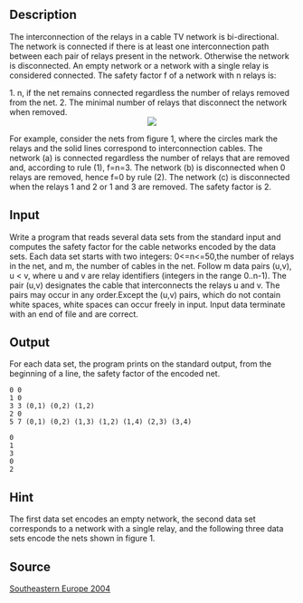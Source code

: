 <h2>Description</h2><p>The interconnection of the relays in a cable TV network is bi-directional. The network is connected if there is at least one interconnection path between each pair of relays present in the network. Otherwise the network is disconnected. An empty network or a network with a single relay is considered connected. The safety factor f of a network with n relays is:
</p>1. n, if the net remains connected regardless the number of relays removed from the net.
2. The minimal number of relays that disconnect the network when removed.
<center><img src="images/1966_1.jpg"></center><p>
</p>For example, consider the nets from figure 1, where the circles mark the relays and the solid lines correspond to interconnection cables. The network (a) is connected regardless the number of relays that are removed and, according to rule (1), f=n=3. The network (b) is disconnected when 0 relays are removed, hence f=0 by rule (2). The network (c) is disconnected when the relays 1 and 2 or 1 and 3 are removed. The safety factor is 2.<h2>Input</h2><p>Write a program that reads several data sets from the standard input and computes the safety factor for the cable networks encoded by the data sets. Each data set starts with two integers: 0&lt;=n&lt;=50,the number of relays in the net, and m, the number of cables in the net. Follow m data pairs (u,v), u &lt; v, where u and v are relay identifiers (integers in the range 0..n-1). The pair (u,v) designates the cable that interconnects the relays u and v. The pairs may occur in any order.Except the (u,v) pairs, which do not contain white spaces, white spaces can occur freely in input. Input data terminate with an end of file and are correct.</p><h2>Output</h2><p>For each data set, the program prints on the standard output, from the beginning of a line, the safety factor of the encoded net.</p><pre><code class="language-input1">0 0
1 0
3 3 (0,1) (0,2) (1,2)
2 0
5 7 (0,1) (0,2) (1,3) (1,2) (1,4) (2,3) (3,4)</code></pre><pre><code class="language-output1">0
1
3
0
2</code></pre><h2>Hint</h2><p>The first data set encodes an empty network, the second data set corresponds to a network with a single relay, and the following three data sets encode the nets shown in figure 1.</p><h2>Source</h2><a href="searchproblem?field=source&amp;key=Southeastern+Europe+2004">Southeastern Europe 2004</a>